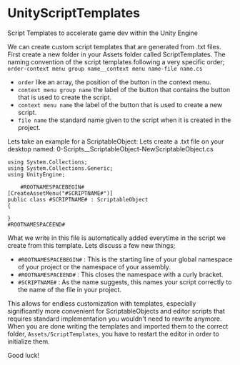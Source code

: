 # UnityScriptTemplates
Script Templates to accelerate game dev within the Unity Engine

We can create custom script templates that are generated from .txt files. First create a new folder in your Assets folder called ScriptTemplates.
The naming convention of the script templates following a very specific order; `order-context menu group name__context menu name-file name.cs`

* `order` like an array, the position of the button in the context menu.
* `context menu group name` the label of the button that contains the button that is used to create the script.
* `context menu name` the label of the button that is used to create a new script.
* `file name` the standard name given to the script when it is created in the project.

Lets take an example for a ScriptableObject: Lets create a .txt file on your desktop named: 0-Scripts__ScriptableObject-NewScriptableObject.cs

```
using System.Collections;
using System.Collections.Generic;
using UnityEngine;

    #ROOTNAMESPACEBEGIN#
[CreateAssetMenu("#SCRIPTNAME#")]
public class #SCRIPTNAME# : ScriptableObject
{

}
#ROOTNAMESPACEEND#
```

What we write in this file is automatically added everytime in the script we create from this template. Lets discuss a few new things;

* `#ROOTNAMESPACEBEGIN#` : This is the starting line of your global namespace of your project or the namespace of your assembly.
* `#ROOTNAMESPACEEND#` : This closes the namespace with a curly bracket.
* `#SCRIPTNAME#` : As the name suggests, this names your script correctly to the name of the file in your project.

This allows for endless customization with templates, especially significantly more convenient for ScriptableObjects and editor scripts that requires standard implementation you wouldn't need to rewrite anymore.
When you are done writing the templates and imported them to the correct folder, `Assets/ScriptTemplates`, you have to restart the editor in order to initialize them.

Good luck!
